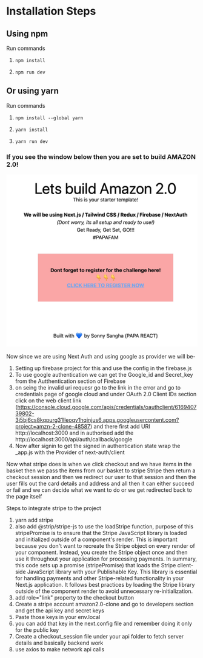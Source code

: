 # Installation Steps



## Using npm

Run commands

1) ```npm install```


2) ```npm run dev```


## Or using yarn

Run commands 

1) ```npm install --global yarn```

2) ```yarn install```

3) ```yarn run dev```


### If you see the window below then you are set to build AMAZON 2.0!

![Template Screenshot](TemplateScreenshot.jpg?raw=true "Template Screenshot")

Now since we are using Next Auth and using google as provider we will be-
1) Setting up firebase project for this and use the config in the firebase.js
2) To use google authentication we can get the Google_id and Secret_key from the Autthentication section of Firebase
3) on seing the invalid uri requesr go to the link in the error and go to credentials page of google cloud and under OAuth 2.0 Client IDs section
click on the web client link (https://console.cloud.google.com/apis/credentials/oauthclient/616940739802-3i5bj6cs8kqpurg31lleoqv1hqinjus6.apps.googleusercontent.com?project=amzn-2-clone-48587) and there first add URI http://localhost:3000 and in authorised add the http://localhost:3000/api/auth/callback/google
4) Now after signin to get the signed in authentication state wrap the _app.js with the Provider of next-auth/client


<!-- stripe -->
Now what stripe does is when we click checkout and we have items in the basket then we pass the items from our basket to stripe
Stripe then return a checkout session and then we redirect our user to that session and then the user fills out the card details and address and all 
then it can either succeed or fail and we can decide what we want to do or we get redirected back to the page itself

Steps to integrate stripe to the project
1. yarn add stripe
2. also add @strip/stripe-js to use the loadStripe function, purpose of this stripePromise is to ensure that the Stripe JavaScript library is loaded and initialized outside of a component's render. This is important because you don't want to recreate the Stripe object on every render of your component. Instead, you create the Stripe object once and then use it throughout your application for processing payments.
In summary, this code sets up a promise (stripePromise) that loads the Stripe client-side JavaScript library with your Publishable Key. This library is essential for handling payments and other Stripe-related functionality in your Next.js application. It follows best practices by loading the Stripe library outside of the component render to avoid unnecessary re-initialization.
3. add role="link" property to the checkout button
4. Create a stripe account amazon2.0-clone and go to developers section and get the api key and secret keys
5. Paste those keys in your env.local
6. you can add that key in the next.config file and remember doing it only for the public key
7. Create a checkout_session file under your api folder to fetch server details and basically backend work
9. use axios to make network api calls